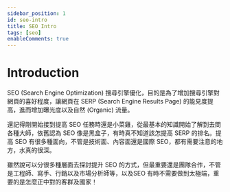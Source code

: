 ```yaml
---
sidebar_position: 1
id: seo-intro
title: SEO Intro
tags: [seo]
enableComments: true
---
```


# Introduction


SEO (Search Engine Optimization) 搜尋引擎優化，目的是為了增加搜尋引擎對網頁的喜好程度，讓網頁在 SERP (Search Engine Results Page) 的能見度提高，進而增加曝光度以及自然 (Organic) 流量。

還記得剛開始接到提高 SEO 任務時還是小菜雞，從最基本的知識開始了解到去問各種大師，依舊認為 SEO 像是黑盒子，有時真不知道該怎提高 SERP 的排名。提高 SEO 有很多種面向，不管是技術面、內容面還是國際 SEO，都有需要注意的地方，水真的很深。

雖然說可以分很多種層面去探討提升 SEO 的方式，但最重要還是團隊合作，不管是工程師、寫手、行銷以及市場分析師等，以及SEO 有時不需要做到太極端，重要的是怎麼正中對的客群及國家！